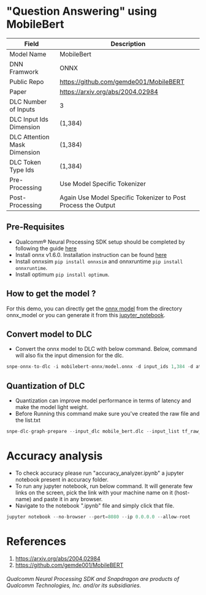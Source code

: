 # "Question Answering" using MobileBert

| Field | Description |
| --- | --- |
| Model Name | MobileBert |
| DNN Framwork | ONNX |
| Public Repo  | https://github.com/gemde001/MobileBERT |
| Paper        | https://arxiv.org/abs/2004.02984 |
| DLC Number of Inputs | 3 |
| DLC Input Ids Dimension | (1,384) |
| DLC Attention Mask Dimension | (1,384) |
| DLC Token Type Ids | (1,384) |
| Pre-Processing | Use Model Specific Tokenizer |
| Post-Processing | Again Use Model Specific Tokenizer to Post Process the Output |

## Pre-Requisites

- Qualcomm® Neural Processing SDK setup should be completed by following the guide [here](https://developer.qualcomm.com/sites/default/files/docs/snpe/setup.html)
- Install onnx v1.6.0. Installation instruction can be found [here](https://qdn-drekartst.qualcomm.com/hardware/qualcomm-innovators-development-kit/frameworks-qualcomm-neural-processing-sdk-for-ai)
- Install onnxsim ```pip install onnxsim``` and onnxruntime ```pip install onnxruntime```.
- Install optimum ```pip install optimum```.

## How to get the model ? 

For this demo, you can directly get the [onnx model](Models/onnx-model/model.onnx) from the directory onnx_model or you can generate it from this [jupyter_notebook](generating_model). 


## Convert model to DLC 

- Convert the onnx model to DLC with below command. Below, command will also fix the input dimension for the dlc. 

```python
snpe-onnx-to-dlc -i mobilebert-onnx/model.onnx -d input_ids 1,384 -d attention_mask 1,384 -d token_type_ids 1,384 -o mobile_bert.dlc
```

## Quantization of DLC
- Quantization can improve model performance in terms of latency and make the model light weight. 
- Before Running this command make sure you've created the raw file and the list.txt
```python
snpe-dlc-graph-prepare --input_dlc mobile_bert.dlc --input_list tf_raw_list.txt  --output_dlc mobile_bert_int.dlc 
```

# Accuracy analysis
- To check accuracy please run "accuracy_analyzer.ipynb" a jupyter notebook present in accuracy folder.
- To run any jupyter notebook, run below command. It will generate few links on the screen, pick the link with your machine name on it (host-name) and paste it in any browser.
- Navigate to the notebook ".ipynb" file and simply click that file.
```python
jupyter notebook --no-browser --port=8080 --ip 0.0.0.0 --allow-root
```



# References

1. https://arxiv.org/abs/2004.02984
2. https://github.com/gemde001/MobileBERT

    
###### *Qualcomm Neural Processing SDK and Snapdragon are products of Qualcomm Technologies, Inc. and/or its subsidiaries.*    
